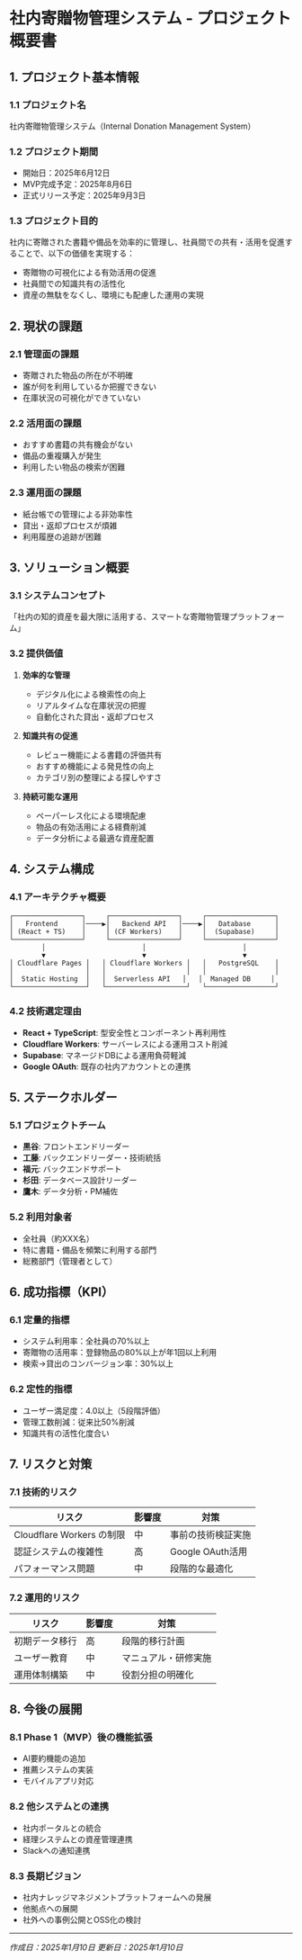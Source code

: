 # 社内寄贈物管理システム - プロジェクト概要書

## 1. プロジェクト基本情報

### 1.1 プロジェクト名
社内寄贈物管理システム（Internal Donation Management System）

### 1.2 プロジェクト期間
- 開始日：2025年6月12日
- MVP完成予定：2025年8月6日
- 正式リリース予定：2025年9月3日

### 1.3 プロジェクト目的
社内に寄贈された書籍や備品を効率的に管理し、社員間での共有・活用を促進することで、以下の価値を実現する：
- 寄贈物の可視化による有効活用の促進
- 社員間での知識共有の活性化
- 資産の無駄をなくし、環境にも配慮した運用の実現

## 2. 現状の課題

### 2.1 管理面の課題
- 寄贈された物品の所在が不明確
- 誰が何を利用しているか把握できない
- 在庫状況の可視化ができていない

### 2.2 活用面の課題
- おすすめ書籍の共有機会がない
- 備品の重複購入が発生
- 利用したい物品の検索が困難

### 2.3 運用面の課題
- 紙台帳での管理による非効率性
- 貸出・返却プロセスが煩雑
- 利用履歴の追跡が困難

## 3. ソリューション概要

### 3.1 システムコンセプト
「社内の知的資産を最大限に活用する、スマートな寄贈物管理プラットフォーム」

### 3.2 提供価値
1. **効率的な管理**
   - デジタル化による検索性の向上
   - リアルタイムな在庫状況の把握
   - 自動化された貸出・返却プロセス

2. **知識共有の促進**
   - レビュー機能による書籍の評価共有
   - おすすめ機能による発見性の向上
   - カテゴリ別の整理による探しやすさ

3. **持続可能な運用**
   - ペーパーレス化による環境配慮
   - 物品の有効活用による経費削減
   - データ分析による最適な資産配置

## 4. システム構成

### 4.1 アーキテクチャ概要
```
┌─────────────────┐     ┌─────────────────┐     ┌─────────────────┐
│   Frontend      │────▶│   Backend API   │────▶│   Database      │
│ (React + TS)    │     │ (CF Workers)    │     │  (Supabase)     │
└─────────────────┘     └─────────────────┘     └─────────────────┘
        │                        │                        │
        ▼                        ▼                        ▼
│ Cloudflare Pages │   │ Cloudflare Workers │   │   PostgreSQL    │
│                  │   │                    │   │                 │
│  Static Hosting  │   │  Serverless API   │   │  Managed DB     │
└──────────────────┘   └────────────────────┘   └─────────────────┘
```

### 4.2 技術選定理由
- **React + TypeScript**: 型安全性とコンポーネント再利用性
- **Cloudflare Workers**: サーバーレスによる運用コスト削減
- **Supabase**: マネージドDBによる運用負荷軽減
- **Google OAuth**: 既存の社内アカウントとの連携

## 5. ステークホルダー

### 5.1 プロジェクトチーム
- **黒谷**: フロントエンドリーダー
- **工藤**: バックエンドリーダー・技術統括
- **福元**: バックエンドサポート
- **杉田**: データベース設計リーダー
- **鷹木**: データ分析・PM補佐

### 5.2 利用対象者
- 全社員（約XXX名）
- 特に書籍・備品を頻繁に利用する部門
- 総務部門（管理者として）

## 6. 成功指標（KPI）

### 6.1 定量的指標
- システム利用率：全社員の70%以上
- 寄贈物の活用率：登録物品の80%以上が年1回以上利用
- 検索→貸出のコンバージョン率：30%以上

### 6.2 定性的指標
- ユーザー満足度：4.0以上（5段階評価）
- 管理工数削減：従来比50%削減
- 知識共有の活性化度合い

## 7. リスクと対策

### 7.1 技術的リスク
| リスク | 影響度 | 対策 |
|--------|--------|------|
| Cloudflare Workers の制限 | 中 | 事前の技術検証実施 |
| 認証システムの複雑性 | 高 | Google OAuth活用 |
| パフォーマンス問題 | 中 | 段階的な最適化 |

### 7.2 運用的リスク
| リスク | 影響度 | 対策 |
|--------|--------|------|
| 初期データ移行 | 高 | 段階的移行計画 |
| ユーザー教育 | 中 | マニュアル・研修実施 |
| 運用体制構築 | 中 | 役割分担の明確化 |

## 8. 今後の展開

### 8.1 Phase 1（MVP）後の機能拡張
- AI要約機能の追加
- 推薦システムの実装
- モバイルアプリ対応

### 8.2 他システムとの連携
- 社内ポータルとの統合
- 経理システムとの資産管理連携
- Slackへの通知連携

### 8.3 長期ビジョン
- 社内ナレッジマネジメントプラットフォームへの発展
- 他拠点への展開
- 社外への事例公開とOSS化の検討

---

*作成日：2025年1月10日*
*更新日：2025年1月10日*